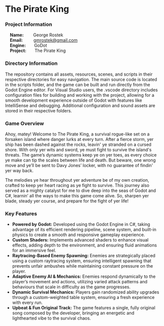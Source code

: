 # The Pirate King

### Project Information
&nbsp;&nbsp;&nbsp;&nbsp;**Name:**&nbsp;&nbsp;&nbsp;&nbsp;&nbsp;&nbsp;&nbsp;&nbsp;George Rostek<br>
&nbsp;&nbsp;&nbsp;&nbsp;**Email:**&nbsp;&nbsp;&nbsp;&nbsp;&nbsp;&nbsp;&nbsp;&nbsp;&nbsp;[gmrostek@gmail.com](mailto:gmrostek@gmail.com)<br>
&nbsp;&nbsp;&nbsp;&nbsp;**Engine:**&nbsp;&nbsp;&nbsp;&nbsp;&nbsp;&nbsp;&nbsp;GoDot<br>
&nbsp;&nbsp;&nbsp;&nbsp;**Project:**&nbsp;&nbsp;&nbsp;&nbsp;&nbsp;&nbsp;&nbsp;The Pirate King

### Directory Information

The repository contains all assets, resources, scenes, and scripts in their respective directories for easy navigation. The main source code is located in the scripts folder, and the game can be built and run directly from the Godot Engine editor. For Visual Studio users, the .vscode directory includes configuration files for building and working with the project, allowing for a smooth development experience outside of Godot with features like IntelliSense and debugging. Additional configuration and sound assets are stored in their respective folders.

### Game Overview

Ahoy, matey! Welcome to The Pirate King, a survival rogue-like set on a forsaken island where danger lurks at every turn. After a fierce storm, yer ship has been dashed against the rocks, leavin' ye stranded on a cursed shore. With only yer wits and sword, ye must fight to survive the island's threats. The game’s dynamic systems keep ye on yer toes, as every choice ye make can tip the scales between life and death. But beware, one wrong move and ye’ll be sent to Davy Jones’ locker, with no guarantee of findin' yer way back.

The melodies ye hear throughout yer adventure be of my own creation, crafted to keep yer heart racing as ye fight to survive. This journey also served as a mighty catalyst for me to dive deep into the seas of Godot and C#, learnin’ all the ways to make this game come alive. So, sharpen yer blade, steady yer course, and prepare for the fight of yer life!

### Key Features

- **Powered by Godot:** Developed using the Godot Engine in C#, taking advantage of its efficient rendering pipeline, scene system, and built-in physics to create a smooth and responsive gameplay experience.
- **Custom Shaders:** Implements advanced shaders to enhance visual effects, adding depth to the environment, and ensuring fluid animations for an immersive feel.
- **Raytracing-Based Enemy Spawning:** Enemies are strategically placed using a custom raytracing system, ensuring intelligent spawning that prevents unfair ambushes while maintaining constant pressure on the player.
- **Adaptive Enemy AI & Mechanics:** Enemies respond dynamically to the player’s movement and actions, utilizing varied attack patterns and behaviours that scale in difficulty as the game progresses.
- **Dynamic Survival Mechanics:** Players gain randomized ability upgrades through a custom-weighted table system, ensuring a fresh experience with every run. 
- **Upbeat & Fun Original Track:** The game features a single, fully original song composed by the developer, bringing an energetic and lighthearted vibe to the survival chaos.
